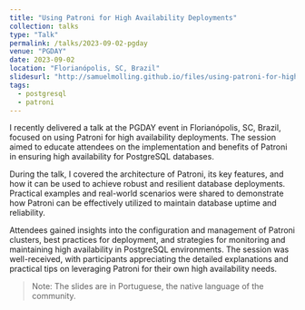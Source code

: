 ```yaml
---
title: "Using Patroni for High Availability Deployments"
collection: talks
type: "Talk"
permalink: /talks/2023-09-02-pgday
venue: "PGDAY"
date: 2023-09-02
location: "Florianópolis, SC, Brazil"
slidesurl: "http://samuelmolling.github.io/files/using-patroni-for-high-availability-deployments"
tags:
  - postgresql
  - patroni
---
```

I recently delivered a talk at the PGDAY event in Florianópolis, SC, Brazil, focused on using Patroni for high availability deployments. The session aimed to educate attendees on the implementation and benefits of Patroni in ensuring high availability for PostgreSQL databases.

During the talk, I covered the architecture of Patroni, its key features, and how it can be used to achieve robust and resilient database deployments. Practical examples and real-world scenarios were shared to demonstrate how Patroni can be effectively utilized to maintain database uptime and reliability.

Attendees gained insights into the configuration and management of Patroni clusters, best practices for deployment, and strategies for monitoring and maintaining high availability in PostgreSQL environments. The session was well-received, with participants appreciating the detailed explanations and practical tips on leveraging Patroni for their own high availability needs.

> Note: The slides are in Portuguese, the native language of the community.